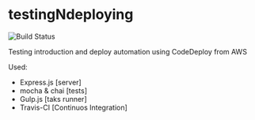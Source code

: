 # testingNdeploying
![Build Status](https://travis-ci.org/franrios/testingNdeploying.svg?branch=master)

Testing introduction and deploy automation using CodeDeploy from AWS

Used:
- Express.js [server]
- mocha & chai [tests]
- Gulp.js  [taks runner]
- Travis-CI [Continuos Integration]
